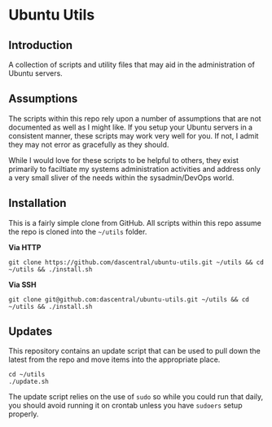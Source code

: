 # Ubuntu Utils

## Introduction
A collection of scripts and utility files that may aid in the administration
of Ubuntu servers.

## Assumptions
The scripts within this repo rely upon a number of assumptions that are not
documented as well as I might like. If you setup your Ubuntu servers in a
consistent manner, these scripts may work very well for you. If not, I admit
they may not error as gracefully as they should.

While I would love for these scripts to be helpful to others, they exist
primarily to faciltiate my systems administration activities and address
only a very small sliver of the needs within the sysadmin/DevOps world.

## Installation
This is a fairly simple clone from GitHub. All scripts within this repo
assume the repo is cloned into the `~/utils` folder.

**Via HTTP**

```
git clone https://github.com/dascentral/ubuntu-utils.git ~/utils && cd ~/utils && ./install.sh
```

**Via SSH**

```
git clone git@github.com:dascentral/ubuntu-utils.git ~/utils && cd ~/utils && ./install.sh
```

## Updates
This repository contains an update script that can be used to pull down
the latest from the repo and move items into the appropriate place.

```
cd ~/utils
./update.sh
```

The update script relies on the use of `sudo` so while you could run that
daily, you should avoid running it on crontab unless you have `sudoers`
setup properly.
